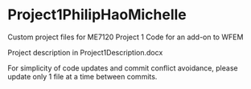 # Project1PhilipHaoMichelle

Custom project files for ME7120 Project 1
Code for an add-on to WFEM

Project description in Project1Description.docx

For simplicity of code updates and commit conflict avoidance, please update only 1 file at a time between commits.
